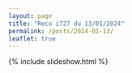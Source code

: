 ```yaml
---
layout: page
title: "Reco i727 du 13/01/2024"
permalink: /posts/2024-01-13/
leaflet: true
---
```

{% include slideshow.html %}